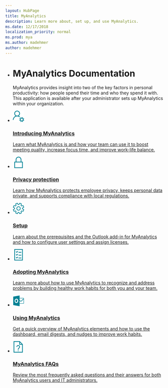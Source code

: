 ```yaml
---
layout: HubPage
title: MyAnalytics
description: Learn more about, set up, and use MyAnalytics.
ms.date: 12/17/2018
localization_priority: normal 
ms.prod: mya
ms.author: madehmer
author: madehmer
---
```


<ul class="cardsY panelContent singlePanelContent">
    <li>
    <h1>MyAnalytics Documentation</h1>
        <p>MyAnalytics provides insight into two of the key factors in personal productivity: how people spend their time and who they spend it with. This application is available after your administrator sets up MyAnalytics within your organization.</p>
    </li>
</ul>

<ul class="cardsM panelContent singlePanelContent cols cols2">
    <li>
        <a href="https://docs.microsoft.com/en-us/workplace-analytics/myanalytics/mya-landing-page">
        <div class="cardSize">
            <div class="cardPadding">
                <div class="card">
                    <div class="cardImageOuter">
                        <div class="cardImage">
                            <img src="../Images/icon-personaldata.png" alt="" />
                        </div>
                    </div>
                    <div class="cardText">
                        <h3>Introducing MyAnalytics</h3>
                        <p>Learn what MyAnalytics is and how your team can use it to boost meeting quality, increase focus time, and improve work-life balance.</p>
                    </div>
                </div>
            </div>
        </div>
        </a>
    </li>
    <li>
        <a href="https://docs.microsoft.com/en-us/workplace-analytics/myanalytics/overview/privacy-guide">
        <div class="cardSize">
            <div class="cardPadding">
                <div class="card">
                    <div class="cardImageOuter">
                        <div class="cardImage">
                            <img src="../Images/icon-privacy.png" alt="" />
                        </div>
                    </div>
                    <div class="cardText">
                        <h3>Privacy protection</h3>
                        <p>Learn how MyAnalytics protects employee privacy, keeps personal data private, and supports compliance with local regulations.</p>
                    </div>
                </div>
            </div>
        </div>
        </a>
    </li>
    <li>
        <a href="https://docs.microsoft.com/en-us/workplace-analytics/myanalytics/setup/mya-setup-checklist">
        <div class="cardSize">
            <div class="cardPadding">
                <div class="card">
                    <div class="cardImageOuter">
                        <div class="cardImage">
                            <img src="../Images/icon-settings.png" alt="" />
                        </div>
                    </div>
                    <div class="cardText">
                        <h3>Setup</h3>
                        <p>Learn about the prerequisites and the Outlook add-in for MyAnalytics and how to configure user settings and assign licenses.</p>
                        <p></p>
                    </div>
                </div>
            </div>
        </div>
        </a>
    </li>
    <li>
        <a href="https://docs.microsoft.com/en-us/workplace-analytics/myanalytics/use/mya-adoption/adopt-myanalytics">
        <div class="cardSize">
            <div class="cardPadding">
                <div class="card">
                    <div class="cardImageOuter">
                        <div class="cardImage">
                            <img src="../Images/icon-checklist.png" alt="" />
                        </div>
                    </div>
                    <div class="cardText">
                        <h3>Adopting MyAnalytics</h3>
                        <p>Learn more about how to use MyAnalytics to recognize and address problems by building healthy work habits for both you and your team.</p>
                    </div>
                </div>
            </div>
        </div>
        </a>
    </li>
    <li>
        <a href="https://docs.microsoft.com/en-us/workplace-analytics/myanalytics/use/mya-elements">
        <div class="cardSize">
            <div class="cardPadding">
                <div class="card">
                    <div class="cardImageOuter">
                        <div class="cardImage">
                            <img src="../Images/icon-outlook.png" alt="" />
                        </div>
                    </div>
                    <div class="cardText">
                        <h3>Using MyAnalytics</h3>
                        <p>Get a quick overview of MyAnalytics elements and how to use the dashboard, email digests, and nudges to improve work habits.</p>
                    </div>
                </div>
            </div>
        </div>
        </a>
    </li>
    <li>
        <a href="https://docs.microsoft.com/en-us/workplace-analytics/myanalytics/overview/mya-faq">
        <div class="cardSize">
            <div class="cardPadding">
                <div class="card">
                    <div class="cardImageOuter">
                        <div class="cardImage">
                            <img src="../Images/icon-faqs.png" alt="" />
                        </div>
                    </div>
                    <div class="cardText">
                        <h3>MyAnalytics FAQs</h3>
                        <p>Review the most frequently asked questions and their answers for both MyAnalytics users and IT administrators.</p>
                    </div>
                </div>
            </div>
        </div>
        </a>
    </li>
</ul>